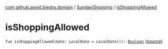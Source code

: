 [com.github.asvid.biedra.domain](../index.md) / [SundayShopping](index.md) / [isShoppingAllowed](./is-shopping-allowed.md)

# isShoppingAllowed

`fun isShoppingAllowed(date: LocalDate = LocalDate()): `[`Boolean`](https://kotlinlang.org/api/latest/jvm/stdlib/kotlin/-boolean/index.html) [(source)](https://github.com/asvid/GdzieTaBiedra/tree/master/domain/src/main/java/com/github/asvid/biedra/domain/SundayShopping.kt#L36)
